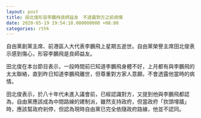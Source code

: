 ```yaml
---
layout: post
title: 田北俊形容李鵬飛良師益友　不透露對方之前病情
date: 2020-05-19 19:54:18.000000000 +08:00
categories: rthk
---
```


自由黨創黨主席、前港區人大代表李鵬飛上星期五逝世。自由黨榮譽主席田北俊表示感到傷心，形容李鵬飛是良師益友。

田北俊在本台節目表示，一段時間前已知道李鵬飛身體不好，上月都有與李鵬飛的太太聯絡，直到昨日知道李鵬飛離世，但尊重對方家人意願，不會透露他當時的病情。

田北俊表示，於八十年代未進入議會前，已經認識對方，又提到他與李鵬飛都認為，自由黨應該成為中間路線的建制派，雖然支持政府，但當政府「扻頭埋牆」時，應該幫政府剎停，但認為現時自由黨已完全依隨政府路線，他並不認同。
